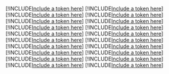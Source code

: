 [!INCLUDE[Include a token here](refs1522244903386/r1.md)]
[!INCLUDE[Include a token here](refs1522244903386/r2.md)]
[!INCLUDE[Include a token here](refs1522244903386/r3.md)]
[!INCLUDE[Include a token here](refs1522244903386/r4.md)]
[!INCLUDE[Include a token here](refs1522244903386/r5.md)]
[!INCLUDE[Include a token here](refs1522244903386/r6.md)]
[!INCLUDE[Include a token here](refs1522244903386/r7.md)]
[!INCLUDE[Include a token here](refs1522244903386/r8.md)]
[!INCLUDE[Include a token here](refs1522244903386/r9.md)]
[!INCLUDE[Include a token here](refs1522244903386/r10.md)]
[!INCLUDE[Include a token here](refs1522244903386/r11.md)]
[!INCLUDE[Include a token here](refs1522244903386/r12.md)]
[!INCLUDE[Include a token here](refs1522244903386/r13.md)]
[!INCLUDE[Include a token here](refs1522244903386/r14.md)]
[!INCLUDE[Include a token here](refs1522244903386/r15.md)]
[!INCLUDE[Include a token here](refs1522244903386/r16.md)]
[!INCLUDE[Include a token here](refs1522244903386/r17.md)]
[!INCLUDE[Include a token here](refs1522244903386/r18.md)]
[!INCLUDE[Include a token here](refs1522244903386/r19.md)]
[!INCLUDE[Include a token here](refs1522244903386/r20.md)]